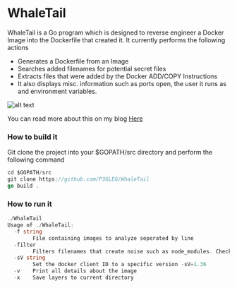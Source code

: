 # WhaleTail


WhaleTail is a Go program which is designed to reverse engineer a Docker Image into the Dockerfile that created it.  It currently performs the following actions

  - Generates a Dockerfile from an Image
  - Searches added filenames for potential secret files
  - Extracts files that were added by the Docker ADD/COPY Instructions
  - It also displays misc. information such as ports open, the user it runs as and environment variables. 

![alt text](https://samaritan.ai/wp-content/uploads/2018/06/Screen-Shot-2018-06-04-at-8.51.22-PM.png "Logo Title Text 1")

You can read more about this on my blog [Here](https://samaritan.ai/blog/reversing-docker-images-into-dockerfiles/)
### How to build it
Git clone the project into your $GOPATH/src directory and perform the following command
```go
cd $GOPATH/src
git clone https://github.com/P3GLEG/WhaleTail
go build .
```
### How to run it
```go
./WhaleTail
Usage of ./WhaleTail:
  -f string
    	File containing images to analyze seperated by line
  -filter
    	Filters filenames that create noise such as node_modules. Check ignore.go file for more details (default true)
  -sV string
    	Set the docker client ID to a specific version -sV=1.36
  -v	Print all details about the image
  -x	Save layers to current directory
```

